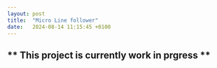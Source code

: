 ```yaml
---
layout: post
title:  "Micro Line follower"
date:   2024-08-14 11:15:45 +0100
---
```


## ** This project is currently work in prgress **
